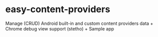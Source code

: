 # easy-content-providers
Manage (CRUD) Android built-in and custom content providers data + Chrome debug view support (stetho) + Sample app
